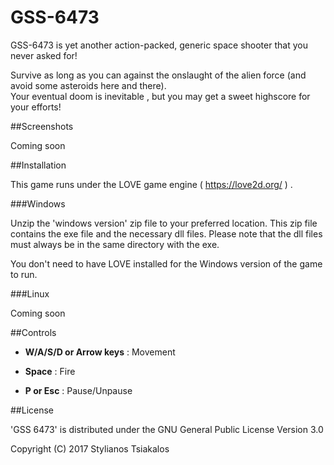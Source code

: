 # GSS-6473

GSS-6473 is yet another action-packed, generic space shooter that you never asked for! 

Survive as long as you can against the onslaught of the alien force (and avoid some asteroids here and there).     
Your eventual doom is inevitable , but you may get a sweet highscore for your efforts!

##Screenshots

Coming soon

##Installation

This game runs under the LOVE game engine ( https://love2d.org/ ) .

###Windows

Unzip the 'windows version' zip file to your preferred location. This zip file contains the exe file and the necessary dll files.
Please note that the dll files must always be in the same directory with the exe.

You don't need to have LOVE installed for the Windows version of the game to run.

###Linux

Coming soon

##Controls

* **W/A/S/D or Arrow keys** : Movement

* **Space** : Fire

* **P or Esc** : Pause/Unpause


##License

'GSS 6473' is distributed under the GNU General Public License Version 3.0

Copyright (C) 2017 Stylianos Tsiakalos
